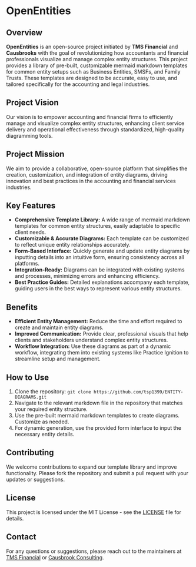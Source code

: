 # OpenEntities

## Overview
**OpenEntities** is an open-source project initiated by **TMS Financial** and **Causbrooks** with the goal of revolutionizing how accountants and financial professionals visualize and manage complex entity structures. This project provides a library of pre-built, customizable mermaid markdown templates for common entity setups such as Business Entities, SMSFs, and Family Trusts. These templates are designed to be accurate, easy to use, and tailored specifically for the accounting and legal industries.

## Project Vision
Our vision is to empower accounting and financial firms to efficiently manage and visualize complex entity structures, enhancing client service delivery and operational effectiveness through standardized, high-quality diagramming tools.

## Project Mission
We aim to provide a collaborative, open-source platform that simplifies the creation, customization, and integration of entity diagrams, driving innovation and best practices in the accounting and financial services industries.

## Key Features
- **Comprehensive Template Library:** A wide range of mermaid markdown templates for common entity structures, easily adaptable to specific client needs.
- **Customizable & Accurate Diagrams:** Each template can be customized to reflect unique entity relationships accurately.
- **Form-Based Interface:** Quickly generate and update entity diagrams by inputting details into an intuitive form, ensuring consistency across all platforms.
- **Integration-Ready:** Diagrams can be integrated with existing systems and processes, minimizing errors and enhancing efficiency.
- **Best Practice Guides:** Detailed explanations accompany each template, guiding users in the best ways to represent various entity structures.

## Benefits
- **Efficient Entity Management:** Reduce the time and effort required to create and maintain entity diagrams.
- **Improved Communication:** Provide clear, professional visuals that help clients and stakeholders understand complex entity structures.
- **Workflow Integration:** Use these diagrams as part of a dynamic workflow, integrating them into existing systems like Practice Ignition to streamline setup and management.

## How to Use
1. Clone the repository: `git clone https://github.com/tsp1399/ENTITY-DIAGRAMS.git`
2. Navigate to the relevant markdown file in the repository that matches your required entity structure.
3. Use the pre-built mermaid markdown templates to create diagrams. Customize as needed.
4. For dynamic generation, use the provided form interface to input the necessary entity details.

## Contributing
We welcome contributions to expand our template library and improve functionality. Please fork the repository and submit a pull request with your updates or suggestions.

## License
This project is licensed under the MIT License - see the [LICENSE](LICENSE) file for details.

## Contact
For any questions or suggestions, please reach out to the maintainers at [TMS Financial](https://tmsfinancial.com) or [Causbrook Consulting](https://causbrookconsulting.com).
